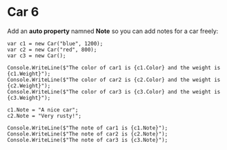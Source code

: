 # Car 6

Add an **auto property** namned **Note** so you can add notes for a car freely:



    var c1 = new Car("blue", 1200);
    var c2 = new Car("red", 800);  
    var c3 = new Car();            

    Console.WriteLine($"The color of car1 is {c1.Color} and the weight is {c1.Weight}");
    Console.WriteLine($"The color of car2 is {c2.Color} and the weight is {c2.Weight}");
    Console.WriteLine($"The color of car3 is {c3.Color} and the weight is {c3.Weight}");

    c1.Note = "A nice car";
    c2.Note = "Very rusty!";

    Console.WriteLine($"The note of car1 is {c1.Note}");
    Console.WriteLine($"The note of car2 is {c2.Note}");
    Console.WriteLine($"The note of car3 is {c3.Note}");